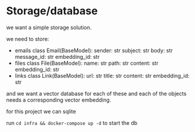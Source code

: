 

# Storage/database
we want a simple storage solution.

we need to store:
- emails
class Email(BaseModel):
    sender: str
    subject: str
    body: str
    message_id: str
    embedding_id: str
- files
class File(BaseModel):
    name: str
    path: str
    content: str
    embedding_id: str
- links
class Link(BaseModel):
    url: str
    title: str
    content: str
    embedding_id: str

and we want a vector database for each of these and each of the objects needs a corresponding vector embedding.

for this project we can sqlite


run 
`cd infra && docker-compose up -d`
to start the db